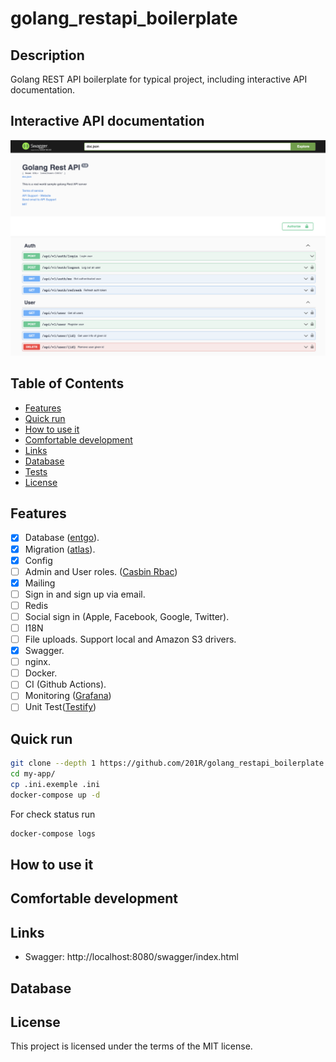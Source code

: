 # golang_restapi_boilerplate

## Description

Golang REST API boilerplate for typical project, including interactive API documentation.

## Interactive API documentation

[![API docs](img/swagger.png)](https://github.com/201R/golang_restapi_boilerplate)

## Table of Contents

-   [Features](#features)
-   [Quick run](#quick-run)
-   [How to use it](#how-to-use-it)
-   [Comfortable development](#comfortable-development)
-   [Links](#links)
-   [Database](#database)
-   [Tests](#tests)
-   [License](#license)

## Features

-   [x] Database ([entgo](https://github.com/ent/ent)).
-   [x] Migration ([atlas](https://github.com/ariga/atlas)).
-   [x] Config
-   [ ] Admin and User roles. ([Casbin Rbac](https://github.com/casbin/casbin))
-   [x] Mailing
-   [ ] Sign in and sign up via email.
-   [ ] Redis
-   [ ] Social sign in (Apple, Facebook, Google, Twitter).
-   [ ] I18N
-   [ ] File uploads. Support local and Amazon S3 drivers.
-   [x] Swagger.
-   [ ] nginx.
-   [ ] Docker.
-   [ ] CI (Github Actions).
-   [ ] Monitoring ([Grafana](https://grafana.com/docs/loki/latest/api/))
-   [ ] Unit Test([Testify](https://github.com/stretchr/testify))

## Quick run

```bash
git clone --depth 1 https://github.com/201R/golang_restapi_boilerplate.git my-app
cd my-app/
cp .ini.exemple .ini
docker-compose up -d
```

For check status run

```bash
docker-compose logs
```

## How to use it

## Comfortable development

## Links

-   Swagger: http://localhost:8080/swagger/index.html

## Database

## License

This project is licensed under the terms of the MIT license.
